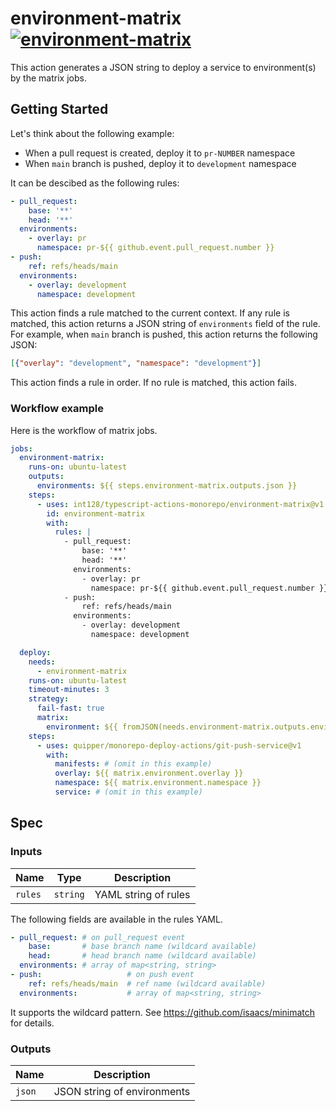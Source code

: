 # environment-matrix [![environment-matrix](https://github.com/quipper/monorepo-deploy-actions/actions/workflows/environment-matrix.yaml/badge.svg)](https://github.com/quipper/monorepo-deploy-actions/actions/workflows/environment-matrix.yaml)

This action generates a JSON string to deploy a service to environment(s) by the matrix jobs.

## Getting Started

Let's think about the following example:

- When a pull request is created, deploy it to `pr-NUMBER` namespace
- When `main` branch is pushed, deploy it to `development` namespace

It can be descibed as the following rules:

```yaml
- pull_request:
    base: '**'
    head: '**'
  environments:
    - overlay: pr
      namespace: pr-${{ github.event.pull_request.number }}
- push:
    ref: refs/heads/main
  environments:
    - overlay: development
      namespace: development
```

This action finds a rule matched to the current context.
If any rule is matched, this action returns a JSON string of `environments` field of the rule.
For example, when `main` branch is pushed, this action returns the following JSON:

```json
[{"overlay": "development", "namespace": "development"}]
```

This action finds a rule in order.
If no rule is matched, this action fails.

### Workflow example

Here is the workflow of matrix jobs.

```yaml
jobs:
  environment-matrix:
    runs-on: ubuntu-latest
    outputs:
      environments: ${{ steps.environment-matrix.outputs.json }}
    steps:
      - uses: int128/typescript-actions-monorepo/environment-matrix@v1
        id: environment-matrix
        with:
          rules: |
            - pull_request:
                base: '**'
                head: '**'
              environments:
                - overlay: pr
                  namespace: pr-${{ github.event.pull_request.number }}
            - push:
                ref: refs/heads/main
              environments:
                - overlay: development
                  namespace: development

  deploy:
    needs:
      - environment-matrix
    runs-on: ubuntu-latest
    timeout-minutes: 3
    strategy:
      fail-fast: true
      matrix:
        environment: ${{ fromJSON(needs.environment-matrix.outputs.environments) }}
    steps:
      - uses: quipper/monorepo-deploy-actions/git-push-service@v1
        with:
          manifests: # (omit in this example)
          overlay: ${{ matrix.environment.overlay }}
          namespace: ${{ matrix.environment.namespace }}
          service: # (omit in this example)
```

## Spec

### Inputs

| Name | Type | Description
|------|----------|---------
| `rules` | `string` | YAML string of rules

The following fields are available in the rules YAML.

```yaml
- pull_request: # on pull_request event
    base:       # base branch name (wildcard available)
    head:       # head branch name (wildcard available)
  environments: # array of map<string, string>
- push:                   # on push event
    ref: refs/heads/main  # ref name (wildcard available)
  environments:           # array of map<string, string>
```

It supports the wildcard pattern.
See https://github.com/isaacs/minimatch for details.

### Outputs

| Name | Description
|------|------------
| `json` | JSON string of environments
